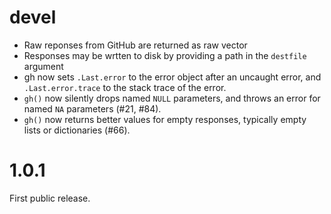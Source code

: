 # devel

-  Raw reponses from GitHub are returned as raw vector
-  Responses may be wrtten to disk by providing a path in the `destfile`
   argument
-  gh now sets `.Last.error` to the error object after an uncaught error,
   and `.Last.error.trace` to the stack trace of the error.
-  `gh()` now silently drops named `NULL` parameters, and throws an
   error for named `NA` parameters (#21, #84).
-  `gh()` now returns better values for empty responses, typically empty
   lists or dictionaries (#66).

# 1.0.1

First public release.
